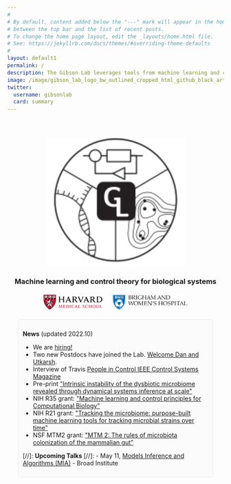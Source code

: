 ```yaml
---
#
# By default, content added below the "---" mark will appear in the home page
# between the top bar and the list of recent posts.
# To change the home page layout, edit the _layouts/home.html file.
# See: https://jekyllrb.com/docs/themes/#overriding-theme-defaults
#
layout: default1
permalink: /
description: The Gibson Lab leverages tools from machine learning and control theory to study biological systems. PI - Travis Gibson.
image: /image/gibson_lab_logo_bw_outlined_cropped_html_github_black_artboard_1200_628-01.png
twitter:
  username: gibsonlab
  card: summary
---
```


<meta name="twitter:card" content="summary" />
<meta name="twitter:site" content="@GibsonLab" />
<meta name="twitter:title" content="Gibson Lab" />
<meta name="twitter:description" content="Homepage" />
<meta name="twitter:image" content="https://gibsonlab.io/image/twitter_gibsonlab-01.png"/>


<div style="align:center;padding-top:32px;text-align:center">




<a href="https://gibsonlab.io"><img  src="/image/gibson_lab_logo_bw_outlined_cropped_html.svg" alt="Gibson Lab Logo" width=325pt></a>




<p>
<h3> Machine learning and control theory for biological systems</h3>
<!--
Harvard Medical School <b3
Brigham & Women's Hospital <br>
-->
<a href="https://hms.harvard.edu/"><img  src="/image/hmslogo.svg" alt="HMS Logo" height=35pt style="padding:5px"></a> &nbsp;
<a href="https://www.brighamandwomens.org/research"><img  src="/image/bwh-logo.svg" alt="BWH Logo" height=35pt style="padding:5px"></a>

<!--
&nbsp;
<a href="https://www.broadinstitute.org/"><img  src="/image/broad.svg" alt="Broad Logo" height=35pt style="padding:5px"></a>


#<h3> statistical machine learning  </h3>
#<h3> experimental biology </h3>
-->
</p>




</div>
<div markdown="1" style="padding-left: 5%; padding-right: 5%">
<div markdown="1" style="background: #fbfbfb; padding: 10px; border-radius:5px; border: 1px solid #ebebeb">

**News** (updated 2022.10)
- We are [hiring!](/positions/)
- Two new Postdocs have joined the Lab. [Welcome Dan and Utkarsh](/people/).
- Interview of Travis [People in Control IEEE Control Systems Magazine](https://gibsonlab.io/files/Travis_E._Gibson_People_in_Control.pdf)
- Pre-print ["Intrinsic instability of the dysbiotic microbiome revealed through dynamical systems inference at scale"](https://doi.org/10.1101/2021.12.14.469105)
- NIH R35 grant: ["Machine learning and control principles for Computational Biology"](https://gibsonlab.io/r35/)
- NIH R21 grant: ["Tracking the microbiome: purpose-built machine learning tools for tracking microbial strains over time"](https://gibsonlab.io/r21_tracking/)
- NSF MTM2 grant: ["MTM 2: The rules of microbiota colonization of the mammalian gut"](https://gibsonlab.io/nsf_rules/)

[//]: **Upcoming Talks**
[//]: - May 11, [Models Inference and Algorithms (MIA)](https://www.broadinstitute.org/talks/spring-2022/mia) - Broad Institute

</div>



<div style="align:center;padding-top:20px;text-align:center">
<p style="line-height:1.8">
<a class="home" href="https://github.com/GibsonLab" style="display: inline-block"><i class="fa fa-github fa-lg"></i></a>&nbsp;&nbsp;&nbsp;
  <a class="home" href="https://twitter.com/GibsonLab" style="display: inline-block"><i class="fa fa-twitter fa-lg"></i></a>&nbsp;&nbsp;&nbsp;
  <a class="home" href="mailto:tegibson@bwh.harvard.edu" style="display: inline-block"><i class="fa fa-envelope-o fa-lg"></i></a>&nbsp;&nbsp;&nbsp;
  <a class="home" href="https://www.google.com/maps/place/Building+for+Transformative+Medicine+at+Brigham+and+Women's+Hospital/@42.3353661,-71.1087175,15z/data=!4m2!3m1!1s0x0:0x35376a566e389c7d?sa=X&ved=2ahUKEwifjKzTzcztAhUPZd8KHSK7D6sQ_BIwCnoECBkQBQ" style="display: inline-block">
  <i class="fas fa-map-marker-alt"></i></a>
</p>
</div>
</div>



<!--
<p align=center><a href="https://comp-path.bwh.harvard.edu/">Division of Computational Pathology </a></p>
<p align=center> <a href="https://www.brighamandwomens.org/">Brigham and Women's Hospital</a></p>
<p align=center> <a href="https://hms.harvard.edu/">Harvard Medical School</a></p>
-->
<!--
<p align=center>
      <a href="https://github.com/GibsonLab" style="display: inline-block; color:red"><i class="fa fa-github fa-lg"></i></a>&nbsp;&nbsp;&nbsp;
      <a href="https://twitter.com/GibsonNews" style="display: inline-block"><i class="fa fa-twitter fa-lg"></i></a>&nbsp;&nbsp;&nbsp;
      <a href="mailto:tegibson@bwh.harvard.edu" style="display: inline-block"><i class="fa fa-envelope-o fa-lg"></i></a>&nbsp;&nbsp;&nbsp;
      <a href="https://www.google.com/maps/place/Building+for+Transformative+Medicine+at+Brigham+and+Women's+Hospital/@42.3353661,-71.1087175,15z/data=!4m2!3m1!1s0x0:0x35376a566e389c7d?sa=X&ved=2ahUKEwifjKzTzcztAhUPZd8KHSK7D6sQ_BIwCnoECBkQBQ" style="display: inline-block">
      <i class="fas fa-map-marker-alt"></i></a>
      </p>
-->


<!--
<span style="display: block; margin-bottom: 3em"></span>
<div style="   background: WhiteSmoke; padding: 10px; border-radius:10px; border: 1px solid Gray; width: 85%; margin: auto">
        <b>News</b>
        <ul>
        <li>New website, github, and twitter handles for the lab! </li>
        <li>Zack Gromko joins the lab as an MIT UROP and will be working on ChronoStrain</li>
        <li>Travis introduced a new member to the family </li>
        </ul>
</div>
-->
